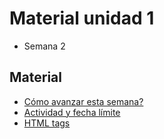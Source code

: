 # Material unidad 1
* Semana 2

## Material
* [Cómo avanzar esta semana?](https://github.com/jpgt155/estudio/blob/main/Taller%20de%20aplicaciones%20para%20internet/Semana%202/COMO-AVANZAR.md)
* [Actividad y fecha límite](https://github.com/jpgt155/estudio/blob/main/Taller%20de%20aplicaciones%20para%20internet/Semana%202/ACTIVIDAD.md)
* [HTML tags](https://github.com/jpgt155/estudio/blob/main/Taller%20de%20aplicaciones%20para%20internet/Semana%202/HTML-TAGS.md)

